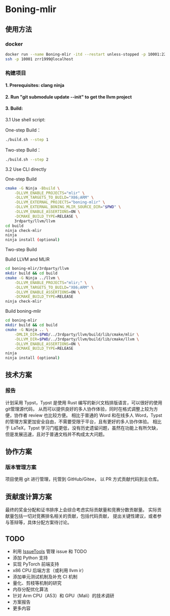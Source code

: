 # Boning-mlir

## 使用方法
### docker
```sh
docker run --name Boning-mlir -itd --restart unless-stopped -p 10001:22 -v ~/workspace/:/workspace/ zrr1999/boning-mlir:latest
ssh -p 10001 zrr1999@localhost
```
### 构建项目

#### 1. Prerequisites: clang ninja

#### 2. Run "git submodule update --init" to get the llvm project

#### 3. Build:
3.1 Use shell script:

One-step Build：
```sh
./build.sh --step 1
```
Two-step Build：
```sh
./build.sh --step 2
```
3.2 Use CLI directly

One-step Build
```sh
cmake -G Ninja -Bbuild \
    -DLLVM_ENABLE_PROJECTS="mlir" \
    -DLLVM_TARGETS_TO_BUILD="X86;ARM" \
    -DLLVM_EXTERNAL_PROJECTS="boning-mlir" \
    -DLLVM_EXTERNAL_BONING_MLIR_SOURCE_DIR="$PWD" \
    -DLLVM_ENABLE_ASSERTIONS=ON \
    -DCMAKE_BUILD_TYPE=RELEASE \
    3rdparty/llvm/llvm
cd build
ninja check-mlir
ninja
ninja install (optional)
```
Two-step Build

Build LLVM and MLIR
```sh
cd boning-mlir/3rdparty/llvm
mkdir build && cd build
cmake -G Ninja ../llvm \
    -DLLVM_ENABLE_PROJECTS="mlir;" \
    -DLLVM_TARGETS_TO_BUILD="X86;ARM" \
    -DLLVM_ENABLE_ASSERTIONS=ON \
    -DCMAKE_BUILD_TYPE=RELEASE
ninja check-mlir
```
Build boning-mlir
```sh
cd boning-mlir
mkdir build && cd build
cmake -G Ninja .. \
    -DMLIR_DIR=$PWD/../3rdparty/llvm/build/lib/cmake/mlir \
    -DLLVM_DIR=$PWD/../3rdparty/llvm/build/lib/cmake/llvm \
    -DLLVM_ENABLE_ASSERTIONS=ON \
    -DCMAKE_BUILD_TYPE=RELEASE
ninja
ninja install (optional)
```

## 技术方案
### 报告
计划采用 Typst，Typst 是使用 Rust 编写的新兴文档排版语言，可以很好的使用git管理源代码，
从而可以提供良好的多人协作体验，同时在格式调整上较为方便，协作者 review 也比较方便。
相比于普通的 Word 和在线多人 Word，Typst 的管理方案更加安全自由，不需要受限于平台，且有更好的多人协作体验。
相比于 LaTeX，Typst 学习门槛更低，没有历史遗留问题，虽然在功能上有所欠缺，但是发展迅速，且对于普通文档并不构成太大问题。

## 协作方案
### 版本管理方案
项目使用 git 进行管理，托管到 GitHub/Gitee，
以 PR 方式贡献代码到主仓库。

## 贡献度计算方案
最终的奖金分配和证书排序上会综合考虑实际贡献量和竞赛分数贡献量。
实际贡献量包括一切对竞赛排名相关的贡献，包括代码贡献，
提出关键性建议，或者参与答辩等，具体分配方案待讨论。

## TODO
- 利用 [IssueTools](https://github.com/zrr1999/IssueTools) 管理 issue 和 TODO
- 添加 Python 支持
- 实现 PyTorch 前端支持
- x86 CPU 后端方言（或利用 llvm ir）
- 添加单元测试机制及补充 CI 机制
- 量化、剪枝等机制的研究
- 内存分配优化算法
- 针对 Arm CPU（A53）和 GPU（Mali）的技术调研
- 方案报告
- 更多内容
